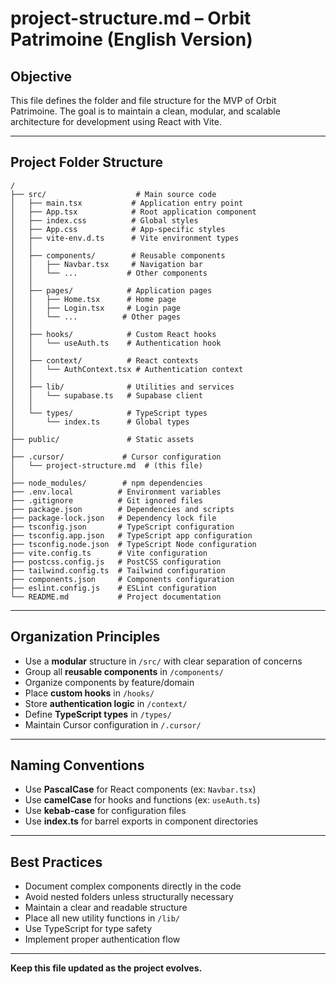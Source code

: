 # project-structure.md – Orbit Patrimoine (English Version)

## Objective
This file defines the folder and file structure for the MVP of Orbit Patrimoine. The goal is to maintain a clean, modular, and scalable architecture for development using React with Vite.

---

## Project Folder Structure

```
/
├── src/                    # Main source code
│   ├── main.tsx           # Application entry point
│   ├── App.tsx            # Root application component
│   ├── index.css          # Global styles
│   ├── App.css            # App-specific styles
│   ├── vite-env.d.ts      # Vite environment types
│   │
│   ├── components/        # Reusable components
│   │   ├── Navbar.tsx     # Navigation bar
│   │   └── ...           # Other components
│   │
│   ├── pages/            # Application pages
│   │   ├── Home.tsx      # Home page
│   │   ├── Login.tsx     # Login page
│   │   └── ...          # Other pages
│   │
│   ├── hooks/            # Custom React hooks
│   │   └── useAuth.ts    # Authentication hook
│   │
│   ├── context/          # React contexts
│   │   └── AuthContext.tsx # Authentication context
│   │
│   ├── lib/              # Utilities and services
│   │   └── supabase.ts   # Supabase client
│   │
│   └── types/            # TypeScript types
│       └── index.ts      # Global types
│
├── public/               # Static assets
│
├── .cursor/             # Cursor configuration
│   └── project-structure.md  # (this file)
│
├── node_modules/        # npm dependencies
├── .env.local          # Environment variables
├── .gitignore          # Git ignored files
├── package.json        # Dependencies and scripts
├── package-lock.json   # Dependency lock file
├── tsconfig.json       # TypeScript configuration
├── tsconfig.app.json   # TypeScript app configuration
├── tsconfig.node.json  # TypeScript Node configuration
├── vite.config.ts      # Vite configuration
├── postcss.config.js   # PostCSS configuration
├── tailwind.config.ts  # Tailwind configuration
├── components.json     # Components configuration
├── eslint.config.js    # ESLint configuration
└── README.md           # Project documentation
```

---

## Organization Principles
- Use a **modular** structure in `/src/` with clear separation of concerns
- Group all **reusable components** in `/components/`
- Organize components by feature/domain
- Place **custom hooks** in `/hooks/`
- Store **authentication logic** in `/context/`
- Define **TypeScript types** in `/types/`
- Maintain Cursor configuration in `/.cursor/`

---

## Naming Conventions
- Use **PascalCase** for React components (ex: `Navbar.tsx`)
- Use **camelCase** for hooks and functions (ex: `useAuth.ts`)
- Use **kebab-case** for configuration files
- Use **index.ts** for barrel exports in component directories

---

## Best Practices
- Document complex components directly in the code
- Avoid nested folders unless structurally necessary
- Maintain a clear and readable structure
- Place all new utility functions in `/lib/`
- Use TypeScript for type safety
- Implement proper authentication flow

---

**Keep this file updated as the project evolves.**
